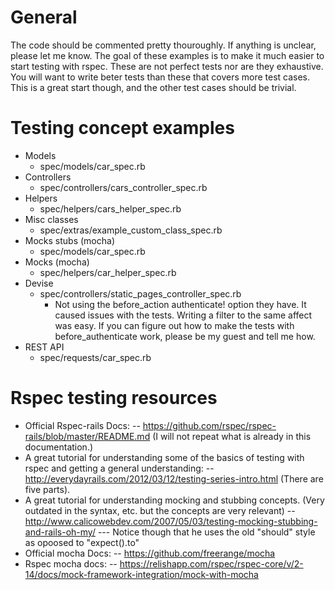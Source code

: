 General
=====================
The code should be commented pretty thouroughly. If anything is unclear, please let me know. The goal of these examples is to make it much easier to start testing with rspec. These are not perfect tests nor are they exhaustive. You will want to write beter tests than these that covers more test cases. This is a great start though, and the other test cases should be trivial.

Testing concept examples
=====================
- Models
  - spec/models/car_spec.rb
- Controllers
  - spec/controllers/cars_controller_spec.rb
- Helpers
  - spec/helpers/cars_helper_spec.rb
- Misc classes
  - spec/extras/example_custom_class_spec.rb
- Mocks stubs (mocha)
  - spec/models/car_spec.rb
- Mocks (mocha)
  - spec/helpers/car_helper_spec.rb
- Devise
  - spec/controllers/static_pages_controller_spec.rb
    - Not using the before_action authenticate! option they have. It caused issues with the tests. Writing a filter to the same affect was easy. If you can figure out how to make the tests with before_authenticate work, please be my guest and tell me how.
- REST API
  - spec/requests/car_spec.rb

Rspec testing resources
=====================
- Official Rspec-rails Docs: 
-- https://github.com/rspec/rspec-rails/blob/master/README.md (I will not repeat what is already in this documentation.)
- A great tutorial for understanding some of the basics of testing with rspec and getting a general understanding:
-- http://everydayrails.com/2012/03/12/testing-series-intro.html (There are five parts).
- A great tutorial for understanding mocking and stubbing concepts. (Very outdated in the syntax, etc. but the concepts are very relevant)
-- http://www.calicowebdev.com/2007/05/03/testing-mocking-stubbing-and-rails-oh-my/
--- Notice though that he uses the old "should" style as opoosed to "expect().to"
- Official mocha Docs:
-- https://github.com/freerange/mocha
- Rspec mocha docs:
-- https://relishapp.com/rspec/rspec-core/v/2-14/docs/mock-framework-integration/mock-with-mocha
